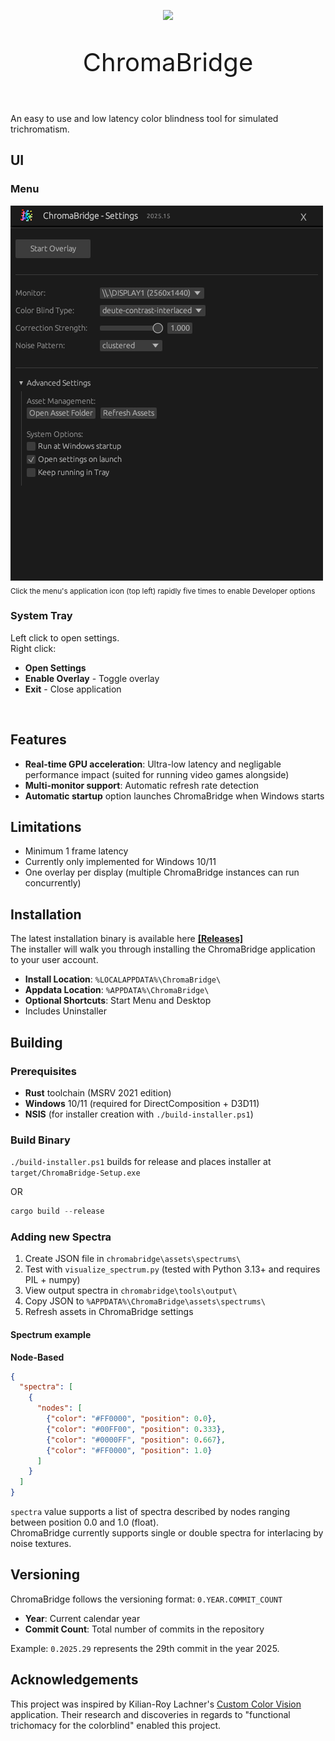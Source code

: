 <p align="center">
  <img src="icons/icon-2048.png" width="128">
</p>
<p align="center" style="font-size:40px">
  ChromaBridge 
</p>
</br>
An easy to use and low latency color blindness tool for simulated trichromatism.  

## UI
### Menu
![Graphical User Interface](docs/menu.png)  
<sub>Click the menu's application icon (top left) rapidly five times to enable Developer options</sub>

### System Tray
Left click to open settings.  
Right click:
- **Open Settings**
- **Enable Overlay** - Toggle overlay
- **Exit** - Close application

</br>

## Features
- **Real-time GPU acceleration**: Ultra-low latency and negligable performance impact (suited for running video games alongside)
- **Multi-monitor support**: Automatic refresh rate detection
- **Automatic startup** option launches ChromaBridge when Windows starts
## Limitations
- Minimum 1 frame latency
- Currently only implemented for Windows 10/11
- One overlay per display (multiple ChromaBridge instances can run concurrently)
## Installation
The latest installation binary is available here **[[Releases]](https://github.com/99oblivius/ChromaBridge/releases)**  
The installer will walk you through installing the ChromaBridge application to your user account.
- **Install Location**: `%LOCALAPPDATA%\ChromaBridge\`
- **Appdata Location**: `%APPDATA%\ChromaBridge\`
- **Optional Shortcuts**: Start Menu and Desktop
- Includes Uninstaller
## Building
### Prerequisites
- **Rust** toolchain (MSRV 2021 edition)
- **Windows** 10/11 (required for DirectComposition + D3D11)
- **NSIS** (for installer creation with `./build-installer.ps1`)
### Build Binary
`./build-installer.ps1` builds for release and places installer at `target/ChromaBridge-Setup.exe`

OR  
```powershell
cargo build --release
```
### Adding new Spectra
1. Create JSON file in `chromabridge\assets\spectrums\`
2. Test with `visualize_spectrum.py` (tested with Python 3.13+ and requires PIL + numpy)
3. View output spectra in `chromabridge\tools\output\`
4. Copy JSON to `%APPDATA%\ChromaBridge\assets\spectrums\`
5. Refresh assets in ChromaBridge settings
#### Spectrum example
**Node-Based**
```json
{
  "spectra": [
    {
      "nodes": [
        {"color": "#FF0000", "position": 0.0},
        {"color": "#00FF00", "position": 0.333},
        {"color": "#0000FF", "position": 0.667},
        {"color": "#FF0000", "position": 1.0}
      ]
    }
  ]
}
```
`spectra` value supports a list of spectra described by nodes ranging between position 0.0 and 1.0 (float).  
ChromaBridge currently supports single or double spectra for interlacing by noise textures.
## Versioning
ChromaBridge follows the versioning format: `0.YEAR.COMMIT_COUNT`
- **Year**: Current calendar year
- **Commit Count**: Total number of commits in the repository

Example: `0.2025.29` represents the 29th commit in the year 2025.
## Acknowledgements
This project was inspired by Kilian-Roy Lachner's [Custom Color Vision](https://www.color-in-color.info/color-in-color/custom-color-vision) application. Their research and discoveries in regards to "functional trichomacy for the colorblind" enabled this project. 